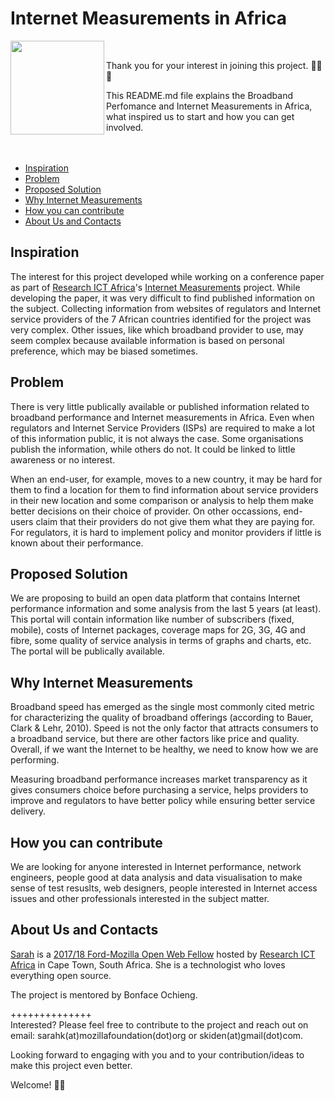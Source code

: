 # Internet Measurements in Africa
<html>
  <img src="https://github.com/MsKiden/africa-internet-measurements/blob/master/images/internet-measurements.png"
    align="left"
    width=150
  </img>
</html>
<br><p>
Thank you for your interest in joining this project. 👍🏾🎊

This README.md file explains the Broadband Perfomance and Internet Measurements in Africa, what inspired us to start and how you can get involved.
<br><br><br>
* [Inspiration](#inspiration)
* [Problem](#problem)
* [Proposed Solution](#proposed-solution)
* [Why Internet Measurements](#why-internet-measurements)
* [How you can contribute](#how-you-can-contribute)
* [About Us and Contacts](#about-us-and-contacts) 

## Inspiration
The interest for this project developed while working on a conference paper as part of [Research ICT Africa](https://researchictafrica.net/)'s [Internet Measurements](https://researchictafrica.net/data/internet-measurements/) project. While developing the paper, it was very difficult to find published information on the subject. Collecting information from websites of regulators and Internet service providers of the 7 African countries identified for the project was very complex. Other issues, like which broadband provider to use, may seem complex because available information is based on personal preference, which may be biased sometimes. 

## Problem
There is very little publically available or published information related to broadband performance and Internet measurements in Africa. Even when regulators and Internet Service Providers (ISPs) are required to make a lot of this information public, it is not always the case. Some organisations publish the information, while others do not. It could be linked to little awareness or no interest.

When an end-user, for example, moves to a new country, it may be hard for them to find a location for them to find information about service providers in their new location and some comparison or analysis to help them make better decisions on their choice of provider. On other occassions, end-users claim that their providers do not give them what they are paying for. For regulators, it is hard to implement policy and monitor providers if little is known about their performance. 

## Proposed Solution
We are proposing to build an open data platform that contains Internet performance information and some analysis from the last 5 years (at least). This portal will contain information like number of subscribers (fixed, mobile), costs of Internet packages, coverage maps for 2G, 3G, 4G and fibre, some quality of service analysis in terms of graphs and charts, etc. The portal will be publically available. 

## Why Internet Measurements
Broadband speed has emerged as the single most commonly cited metric for characterizing the quality of broadband offerings (according to Bauer, Clark & Lehr, 2010). Speed is not the only factor that attracts consumers to a broadband service, but there are other factors like price and quality. Overall, if we want the Internet to be healthy, we need to know how we are performing. 

Measuring broadband performance increases market transparency as it gives consumers choice before purchasing a service, helps providers to improve and regulators to have better policy while ensuring better service delivery. 

## How you can contribute
We are looking for anyone interested in Internet performance, network engineers, people good at data analysis and data visualisation to make sense of test resuslts, web designers, people interested in Internet access issues and other professionals interested in the subject matter. 

## About Us and Contacts
[Sarah](https://github.com/MsKiden) is a [2017/18 Ford-Mozilla Open Web Fellow](https://medium.com/read-write-participate/mozilla-announces-15-new-fellows-for-science-advocacy-and-media-1bff27e97fc7) hosted by [Research ICT Africa](https://researchictafrica.net/) in Cape Town, South Africa. She is a technologist who loves everything open source. 

The project is mentored by Bonface Ochieng.

++++++++++++++<br>
Interested? Please feel free to contribute to the project and reach out on email: sarahk(at)mozillafoundation(dot)org or skiden(at)gmail(dot)com. 

Looking forward to engaging with you and to your contribution/ideas to make this project even better. 

Welcome! 🎉🎊 

